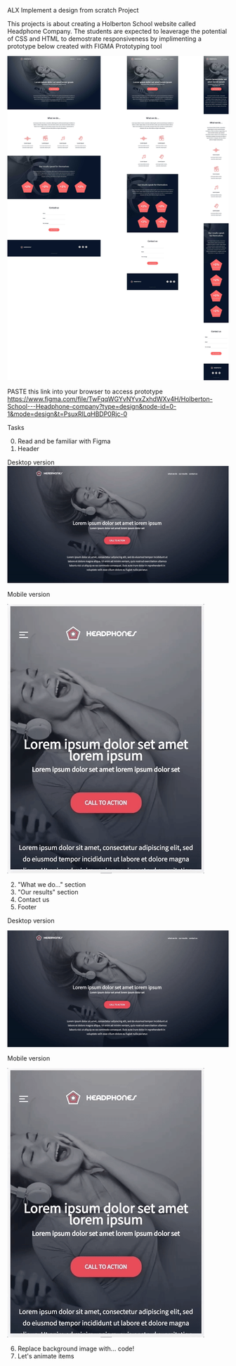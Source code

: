 ALX Implement a design from scratch Project

This projects is about creating a Holberton School website called Headphone Company. The students are expected to leaverage the potential of CSS and HTML to demostrate responsiveness by implimenting a prototype below created with FIGMA Prototyping tool

![Alt text](headphones.jpg)

PASTE this link into your browser to access prototype
https://www.figma.com/file/TwFqqWGYvNYvxZxhdWXv4H/Holberton-School---Headphone-company?type=design&node-id=0-1&mode=design&t=PsuxRlLqHBDP0Rjc-0


Tasks

0. Read and be familiar with Figma
1. Header

Desktop version
![Alt text](image-1.png)

Mobile version

![Alt text](image.png)

2. "What we do..." section
3. "Our results" section
4. Contact us
5. Footer

Desktop version

![Alt text](image-2.png)

Mobile version

![Alt text](image-3.png)

6. Replace background image with... code!
7. Let's animate items